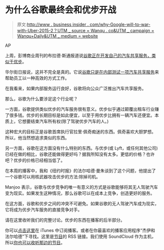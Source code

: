 # 为什么谷歌最终会和优步开战

> 原文:[http://www . business insider . com/why-Google-will-to-war-with-Uber-2015-2？UTM _ source = Wanqu . co&UTM _ campaign = Wanqu+Daily&UTM _ medium = website](http://www.businessinsider.com/why-google-will-eventually-be-going-to-war-with-uber-2015-2?utm_source=wanqu.co&utm_campaign=Wanqu+Daily&utm_medium=website)

AP

上周，彭博商业周刊的布拉德·斯通报道说[谷歌正在开发自己的汽车共享服务，类似于优步](https://www.bloomberg.com/news/articles/2015-02-02/exclusive-google-and-uber-are-going-to-war-over-taxis)。

华尔街日报说，这并不完全是真的。它说[谷歌只是在内部测试一项汽车共享服务](https://blogs.wsj.com/digits/2015/02/02/uber-chases-google-in-self-driving-cars/)来帮助员工以一种高效的方式工作。

在我看来，如果内部服务运行良好，谷歌将向公众广泛推出汽车共享服务。

那么，谷歌为什么要涉足这个行业呢？

一方面，谷歌提供类似优步的汽车服务很有意义。优步似乎通过颠覆出租车行业赚了很多钱。优步的长期目标是如此便宜，以至于用优步比拥有一辆汽车还便宜。本质上，它想要结束汽车所有权(除了驾驶优步汽车的人。)

这种宏大的目标正是谷歌首席执行官拉里·佩奇痴迷的东西。佩奇喜欢大胆梦想。所以，他当然想追求类似的东西。

另一方面，谷歌在这方面没有什么特别的东西。与优步(或 Lyft，或任何其他公司)已经在做的相比，谷歌还能做得更好吗？据我所知没有太多。更低的价格？也许吧？优步的价格已经相当低了。

在本周的播客中，我和《纽约时报》的法尔哈德·曼朱谈到了这个问题，他提出了一个谷歌可以用核武器攻击优步的方法:除掉司机。

Manjoo 表示，谷歌与优步竞争的唯一有意义的方式是谷歌能够将其无人驾驶汽车变为现实。如果发生这种情况，那么谷歌可以在成本上竞争，创造更好的服务。

在这方面，谷歌和优步之间的冲突不可避免。如果谷歌的无人驾驶汽车成为现实，它将成为优步汽车服务的直接竞争对手。

请在这里收听我们的完整讨论。优步的东西在播客的后半部分。

你可以[点击这里](https://itunes.apple.com/us/podcast/the-jay-and-farhad-show/id919109289?mt=2)在 iTunes 中订阅播客。或者在你最喜欢的播客应用程序“杰伊和法尔哈德”下寻找。这里是[节目](http://feeds.soundcloud.com/users/soundcloud:users:103789862/sounds.rss)的 RSS 链接。我们使用 SoundCloud 作为主机，所以[你也可以收听那边的节目](https://soundcloud.com/jay-yarow)。